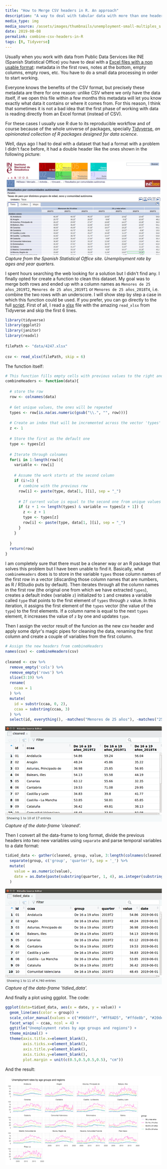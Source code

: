 ```yaml
---
title: "How to Merge CSV headers in R. An approach"
description: "A way to deal with tabular data with more than one header"
media_type: img
media_source: /assets/images/thumbnails/unemployment-small-multiples_s.jpg
date: 2019-08-08
permalink: combine-csv-headers-in-R
tags: [R, Tidyverse]
---
```


Usually when you work with data from Public Data Services like INE (Spanish Statistical Office) you have to deal with a [Excel files with a non usable format](http://www.ine.es/jaxiT3/Tabla.htm?t=4247): metadata in the first rows, notes at the bottom, empty columns, empty rows, etc. You have to do a small data processing in order to start working.

Everyone knows the benefits of the CSV format, but precisely these metadata are there for one reason: unlike CSV where we only have the data itself, if we open this file within a few months this metadata will let you know exactly what data it contains or where it comes from. For this reason, I think that sometimes it is not a bad idea that the first phase of working with data is reading directly from an Excel format (instead of CSV).

For these cases I usually use R due to its reproducible workflow and of course because of the whole universe of packages, specially [Tidyverse](https://www.tidyverse.org/), _an opinionated collection of R packages designed for data science_.

Well, days ago I had to deal with a dataset that had a format with a problem I didn't face before, it had a double header like the ones shown in the following picture:

![image](/assets/images/www.ine.es_jaxiT3_Datos.htm_t=4247.jpg)
_Capture from the Spanish Statistical Office site. Unemployment rate by ages and year quarters._

I spent hours searching the web looking for a solution but I didn't find any. I finally opted for create a function to clean this dataset.
My goal was to merge both rows and ended up with a column names as `Menores de 25 años_2019T2`, `Menores de 25 años_2019T1` or `Menores de 25 años_2018T4`, i.e. combine the two rows with an underscore. I will show step by step a case in which this function could be used. If you prefer, you can go directly to the full [script](https://gist.github.com/LuisSevillano/42ee0de0695ec504b97152da5f971240).
First of all, I read a [xlsx](http://www.ine.es/jaxiT3/Tabla.htm?t=4247) file with the amazing `read_xlsx` from Tidyverse and skip the first 6 lines.

```R
library(tidyverse)
library(ggplot2)
library(janitor)
library(readxl)

filePath <- "data/4247.xlsx"

csv <- read_xlsx(filePath, skip = 6)
```

The function itself:

```R
# This function fills empty cells with previous values to the right and then combine them with the row above
combineHeaders <- function(data){

  # store the row
  row <- colnames(data)

  # Get unique values, the ones will be repeated
  types <- row[is.na(as.numeric(gsub("\\.", "", row)))]

  # Create an index that will be incremented across the vector 'types'
  z <- 1

  # Store the first as the default one
  type <- types[z]

  # Iterate through colnames
  for(i in 1:length(row)){
    variable <- row[i]

    # Assume the work starts at the second column
    if (i!=1) {
      # combine with the previous row
      row[i] <- paste(type, data[1, ][i], sep = "_")

      # If current value is equal to the second one from unique values it updates the default value
      if (z + 1 <= length(types) & variable == types[z + 1]) {
        z <- z + 1
        type <- types[z]
        row[i] <- paste(type, data[1, ][i], sep = "_")
      }
    }

  }
  return(row)
}
```

I am completely sure that there must be a cleaner way or an R package that solves this problem but I have been unable to find it.
Basically, what `combineHeaders` does is to store in the variable `types` those column names of the first row in a vector (discarding those column names that are numbers, as R / RStudio puts by default).
Then iterates through all the column names in the first row (the original one from which we have extracted `types`), creates a default index (variable `z`) initialized to `1` and creates a variable called `type` that points to the first element of `types` through `z` value.
In this iteration, it assigns the first element of the `types` vector (the value of the `type`) to the first elements. If a column name is equal to the next `types` element, it increases the value of `z` by one and updates `type`.

Then I assign the vector result of the funcion as the new csv header and apply some dplyr's magic pipes for cleaning the data, renaming the first column and create a couple of variables from the first column.

```R
# Assign the new headers from combineHeaders
names(csv) <- combineHeaders(csv)

cleaned <- csv %>%
  remove_empty('cols') %>%
  remove_empty('rows') %>%
  slice(3:19) %>%
  rename(
    ccaa = 1
  ) %>%
  mutate(
    id = substr(ccaa, 0, 2),
    ccaa = substring(ccaa, 3)
  ) %>%
  select(id, everything(), -matches("Menores de 25 años"), -matches("25 y más años"))

```

![image](/assets/images/rstudio_cleaned.png)
_Capture of the data-frame 'cleaned'._

Then I convert all the data-frame to long format, divide the previous headers into two new variables using `separate` and parse temporal variables to a date format:

```R
tidied_data <- gather(cleaned, group, value, 3:length(colnames(cleaned))) %>%
  separate(group, c('group', 'quarter'), sep = '_') %>%
  mutate(
    value = as.numeric(value),
    date = as.Date(paste(substring(quarter, 1, 4), as.integer(substring(quarter, 6, 7)) * 3, 1, sep = "-"))
  )
```

![image](/assets/images/rstudio_tidied.png)
_Capture of the data-frame 'tidied_data'._

And finally a plot using ggplot. The code:

```R
ggplot(data=tidied_data, aes(x = date, y = value)) +
  geom_line(aes(color = group)) +
  scale_color_manual(values = c("#966bff", "#FF6AD5", "#ffde8b", "#20de8b")) + # Color scale by vapeplot
  facet_wrap( ~ ccaa, ncol = 4) +
  ggtitle("Unemployment rates by age groups and regions") +
  theme_minimal() +
  theme(axis.title.x=element_blank(),
        axis.ticks.x=element_blank(),
        axis.title.y=element_blank(),
        axis.ticks.y=element_blank(),
        plot.margin = unit(c(0.5,0.5,0.5,0.5), "cm"))
```

And the result:

![image](/assets/images/unemployment-small-multiples.svg)
